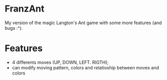 # FranzAnt

My version of the magic Langton's Ant game with some more features (and bugs :^).

# Features
- 4 differents moves (UP, DOWN, LEFT. RIGTH);
- can modify moving pattern, colors and relatioship between moves and colors
